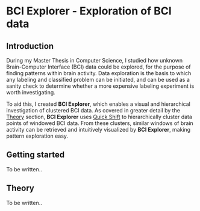 BCI Explorer - Exploration of BCI data
======================================

## Introduction
During my Master Thesis in Computer Science, I studied how unknown Brain-Computer Interface (BCI) data could be explored, for the purpose of finding patterns within brain activity. Data exploration is the basis to which any labeling and classified problem can be initiated, and can be used as a sanity check to determine whether a more expensive labeling experiment is worth investigating.

To aid this, I created **BCI Explorer**, which enables a visual and hierarchical investigation of clustered BCI data.
As covered in greater detail by the [Theory](#theory) section, **BCI Explorer** uses [Quick Shift](http://cronos.rutgers.edu/~meer/TEACH/ADD/vedaldiS08quick.pdf) to hierarchically cluster data points of windowed BCI data. From these clusters, similar windows of brain activity can be retrieved and intuitively visualized by **BCI Explorer**, making pattern exploration easy.

## Getting started
To be written..

## Theory
To be written..
